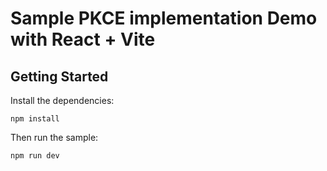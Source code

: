 # Sample PKCE implementation Demo with React + Vite

## Getting Started

Install the dependencies:

`npm install`

Then run the sample:

`npm run dev`
